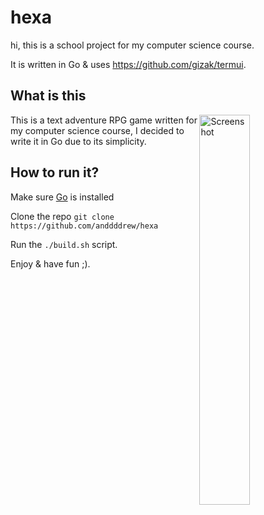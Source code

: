 # hexa

hi, this is a school project for my computer science course.

It is written in Go & uses https://github.com/gizak/termui. 

## What is this

<img align="right" width="40%" src="https://user-images.githubusercontent.com/59238070/203317267-6d471145-3131-483f-aed6-355cc60c70e1.gif" alt="Screenshot">

This is a text adventure RPG game written for my computer science course, I decided to write it in Go due to its simplicity.

## How to run it?

Make sure [Go](https://go.dev) is installed

Clone the repo `git clone https://github.com/anddddrew/hexa`

Run the `./build.sh` script.

Enjoy & have fun ;).
